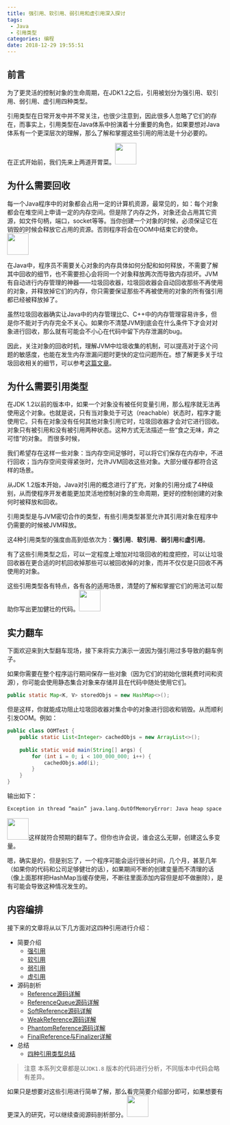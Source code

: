 ```yaml
---
title: 强引用、软引用、弱引用和虚引用深入探讨
tags: 
 - Java
 - 引用类型
categories: 编程
date: 2018-12-29 19:55:51
---
```


## 前言

为了更灵活的控制对象的生命周期，在JDK1.2之后，引用被划分为强引用、软引用、弱引用、虚引用四种类型。

引用类型在日常开发中并不常关注，也很少注意到，因此很多人忽略了它们的存在，而事实上，引用类型在Java体系中扮演着十分重要的角色，如果要想对Java体系有一个更深层次的理解，那么了解和掌握这些引用的用法是十分必要的。

在正式开始前，我们先来上两道开胃菜。<img src="/images/0046.png" width="50"/>

## 为什么需要回收

每一个Java程序中的对象都会占用一定的计算机资源，最常见的，如：每个对象都会在堆空间上申请一定的内存空间。但是除了内存之外，对象还会占用其它资源，如文件句柄，端口，socket等等。当你创建一个对象的时候，必须保证它在销毁的时候会释放它占用的资源。否则程序将会在OOM中结束它的使命。<img src="/images/0005.png" width="50"/>

在Java中，程序员不需要关心对象的内存具体如何分配和如何释放，不需要了解其中回收的细节，也不需要担心会将同一个对象释放两次而导致内存损坏。JVM有自动进行内存管理的神器——垃圾回收器，垃圾回收器会自动回收那些不再使用的对象，并释放掉它们的内存，你只需要保证那些不再被使用的对象的所有强引用都已经被释放掉了。  

虽然垃圾回收器确实让Java中的内存管理比C、C++中的内存管理容易许多，但是你不能对于内存完全不关心。如果你不清楚JVM到底会在什么条件下才会对对象进行回收，那么就有可能会不小心在代码中留下内存泄漏的bug。

因此，关注对象的回收时机，理解JVM中垃圾收集的机制，可以提高对于这个问题的敏感度，也能在发生内存泄漏问题时更快的定位问题所在。想了解更多关于垃圾回收相关的细节，可以参考[这篇文章](../jvm/garbage-collection.html)。

## 为什么需要引用类型

在JDK 1.2以前的版本中，如果一个对象没有被任何变量引用，那么程序就无法再使用这个对象。也就是说，只有当对象处于可达（reachable）状态时，程序才能使用它。只有在对象没有任何其他对象引用它时，垃圾回收器才会对它进行回收。对象只有被引用和没有被引用两种状态。这种方式无法描述一些“食之无味，弃之可惜”的对象。 而很多时候，

我们希望存在这样一些对象：当内存空间足够时，可以将它们保存在内存中，不进行回收；当内存空间变得紧张时，允许JVM回收这些对象。大部分缓存都符合这样的场景。

从JDK 1.2版本开始，Java对引用的概念进行了扩充，对象的引用分成了4种级别，从而使程序开发者能更加灵活地控制对象的生命周期，更好的控制创建的对象何时被释放和回收。

引用类型是与JVM密切合作的类型，有些引用类型甚至允许其引用对象在程序中仍需要的时候被JVM释放。

这4种引用类型的强度由高到低依次为：**强引用**、**软引用**、**弱引用**和**虚引用**。

有了这些引用类型之后，可以一定程度上增加对垃圾回收的粒度把控，可以让垃圾回收器在更合适的时机回收掉那些可以被回收掉的对象，而并不仅仅是只回收不再使用的对象。

这些引用类型各有特点，各有各的适用场景，清楚的了解和掌握它们的用法可以帮助你写出更加健壮的代码。<img src="/images/148.png" width="50"/>

## 实力翻车

下面欢迎来到大型翻车现场，接下来将实力演示一波因为强引用过多导致的翻车例子。

如果你需要在整个程序运行期间保存一些对象（因为它们的初始化很耗费时间和资源），你可能会使用静态集合对象来存储并且在代码中随处使用它们。

```java
public static Map<K, V> storedObjs = new HashMap<>();
```

但是这样，你就能成功阻止垃圾回收器对集合中的对象进行回收和销毁。从而顺利引发OOM。例如：

```java
public class OOMTest {
    public static List<Integer> cachedObjs = new ArrayList<>();
 
    public static void main(String[] args) {
        for (int i = 0; i < 100_000_000; i++) {
            cachedObjs.add(i);
        }
    }
}
```

输出如下：

```bash
Exception in thread “main” java.lang.OutOfMemoryError: Java heap space
```

<img src="/images/0005.png" width="50"/>这样就符合预期的翻车了。但你也许会说，谁会这么无聊，创建这么多变量。

嗯，确实是的，但是别忘了，一个程序可能会运行很长时间，几个月，甚至几年（如果你的代码和公司足够健壮的话），如果期间不断的创建变量而不清理的话（像上面那样把HashMap当缓存使用，不断往里面添加内容但是却不做删除），是有可能会导致这种情况发生的。

## 内容编排

 接下来的文章将从以下几方面对这四种引用进行介绍：

+ <LabelBlock>简要介绍    </LabelBlock>
  + [强引用](./strong-reference.html)
  + [软引用](./soft-reference.html)
  + [弱引用](./weak-referecen.html)
  + [虚引用](./phantom-reference.html)
+ <LabelBlock>源码剖析    </LabelBlock>
  + [Reference源码详解](./reference-code-detail.html)
  + [ReferenceQueue源码详解](./reference-queue-code-detail.html)
  + [SoftReference源码详解](./soft-reference-code-detail.html)
  + [WeakReference源码详解](./weak-reference-code-detail.html)
  + [PhantomReference源码详解](./phantom-reference-code-detail.html)
  + [FinalReference与Finalizer详解](./final-reference-code-detail.html)
+ <LabelBlock>总结    </LabelBlock>
  + [四种引用类型总结](./reference-summary.html)

> 注意
> 本系列文章都是以`JDK1.8` 版本的代码进行分析，不同版本中代码会略有差异。 

如果只是想要对这些引用进行简单了解，那么看完简要介绍部分即可，如果想要有更深入的研究，可以继续查阅源码剖析部分。<img src="/images/0003.png" width="50"/>